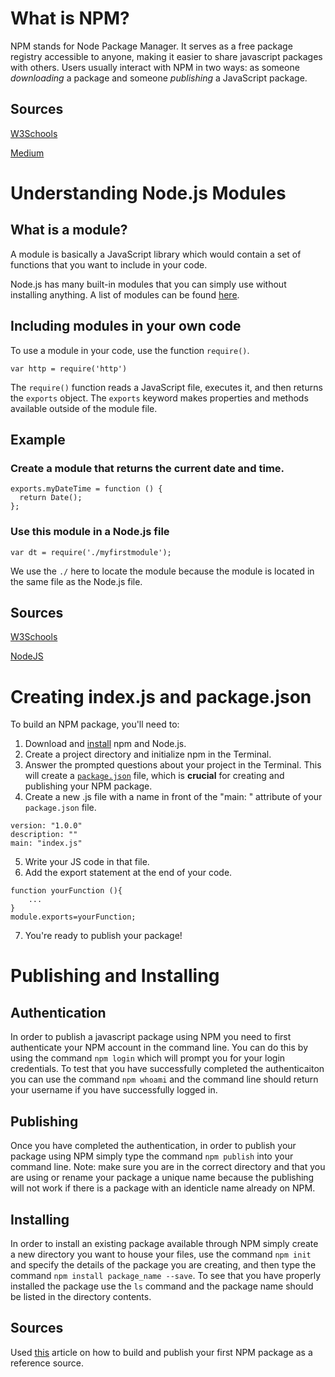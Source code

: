 # What is NPM?

NPM stands for Node Package Manager. It serves as a free package registry accessible to anyone, making it easier to share javascript packages with others. Users usually interact with NPM in two ways: as someone *downloading* a package and someone *publishing* a JavaScript package.

## Sources

[W3Schools](https://www.w3schools.com/whatis/whatis_npm.asp)

[Medium](https://medium.com/the-andela-way/build-and-publish-your-first-npm-package-a4daf0e2431)

# Understanding Node.js Modules

## What is a module?

A module is basically a JavaScript library which would contain a set of functions that you want to include in your code.

Node.js has many built-in modules that you can simply use without installing anything. A list of modules can be found [here](https://www.w3schools.com/nodejs/ref_modules.asp).

## Including modules in your own code

To use a module in your code, use the function `require()`.

<pre><code>var http = require('http')</code></pre>

The `require()` function reads a JavaScript file, executes it, and then returns the `exports` object. The `exports` keyword makes properties and methods available outside of the module file.

## Example

### Create a module that returns the current date and time.

<pre><code>exports.myDateTime = function () {
  return Date();
};</code></pre>

### Use this module in a Node.js file

<pre><code>var dt = require('./myfirstmodule');</code></pre>

We use the `./` here to locate the module because the module is located in the same file as the Node.js file.

## Sources

[W3Schools](https://www.w3schools.com/nodejs/nodejs_modules.asp)

[NodeJS](https://nodejs.org/en/knowledge/getting-started/what-is-require/)

# Creating index.js and package.json
To build an NPM package, you'll need to:
1. Download and [install](https://docs.npmjs.com/downloading-and-installing-node-js-and-npm) npm and Node.js. 
2. Create a project directory and initialize npm in the Terminal.
3. Answer the prompted questions about your project in the Terminal. This will create a [`package.json`](https://docs.npmjs.com/creating-a-package-json-file) file, which is **crucial** for creating and publishing your NPM package. 
4. Create a new .js file with a name in front of the "main: " attribute of your `package.json` file. 
```
version: "1.0.0"
description: ""
main: "index.js"
```
5. Write your JS code in that file.
6. Add the export statement at the end of your code. 
```
function yourFunction (){
    ...
}
module.exports=yourFunction; 
``` 
7. You're ready to publish your package!

# Publishing and Installing

## Authentication
In order to publish a javascript package using NPM you need to first authenticate your NPM account in the command line. You can do this by using the command `npm login` which will prompt you for your login credentials. To test that you have successfully completed the authenticaiton you can use the command `npm whoami` and the command line should return your username if you have successfully logged in.

## Publishing
Once you have completed the authentication, in order to publish your package using NPM simply type the command `npm publish` into your command line.
Note: make sure you are in the correct directory and that you are using or rename your package a unique name because the publishing will not work if there is a package with an identicle name already on NPM.

## Installing
In order to install an existing package available through NPM simply create a new directory you want to house your files, use the command `npm init` and specify the details of the package you are creating, and then type the command `npm install package_name --save`. To see that you have properly installed the package use the `ls` command and the package name should be listed in the directory contents.

## Sources
Used [this](https://medium.com/the-andela-way/build-and-publish-your-first-npm-package-a4daf0e2431) article on how to build and publish your first NPM package as a reference source.